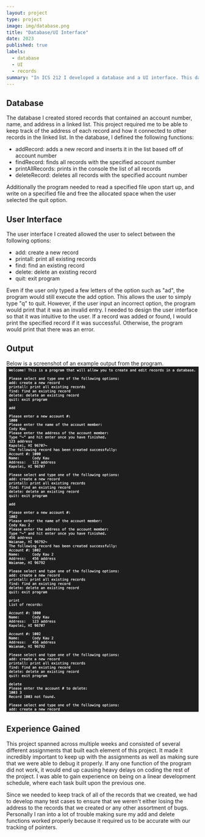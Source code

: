 ```yaml
---
layout: project
type: project
image: img/database.png
title: "Database/UI Interface"
date: 2023
published: true
labels:
  - database
  - UI
  - records
summary: "In ICS 212 I developed a database and a UI interface. This database would read records from a file and accept user input. The user would be able to add, remove, find, and print records."
---
```


## Database
The database I created stored records that contained an account number, name, and address in a linked list. This project required me to be able to keep track of the address of each record and how it connected to other records in the linked list. In the database, I defined the following functions:
  - addRecord: adds a new record and inserts it in the list based off of account number
  - findRecord: finds all records with the specified account number
  - printAllRecords: prints in the console the list of all records
  - deleteRecord: deletes all records with the specified account number

Additionally the program needed to read a specified file upon start up, and write on a specified file and free the allocated space when the user selected the quit option.

## User Interface
The user interface I created allowed the user to select between the following options:
  - add: create a new record
  - printall: print all existing records
  - find: find an existing record
  - delete: delete an existing record
  - quit: exit program

Even if the user only typed a few letters of the option such as "ad", the program would still execute the add option. This allows the user to simply type "q" to quit. However, if the user input an incorrect option, the program would print that it was an invalid entry. I needed to design the user interface so that it was intuitive to the user. If a record was added or found, I would print the specified record if it was successful. Otherwise, the program would print that there was an error.

## Output
Below is a screenshot of an example output from the program.
<img class="img-fluid" src="../img/userinterface.png">

## Experience Gained
This project spanned across multiple weeks and consisted of several different assignments that built each element of this project. It made it incredibly important to keep up with the assignments as well as making sure that we were able to debug it properly. If any one function of the program did not work, it would end up causing heavy delays on coding the rest of the project. I was able to gain experience on being on a linear development schedule, where each task built upon the previous one.

Since we needed to keep track of all of the records that we created, we had to develop many test cases to ensure that we weren't either losing the address to the records that we created or any other assortment of bugs. Personally I ran into a lot of trouble making sure my add and delete functions worked properly because it required us to be accurate with our tracking of pointers.
